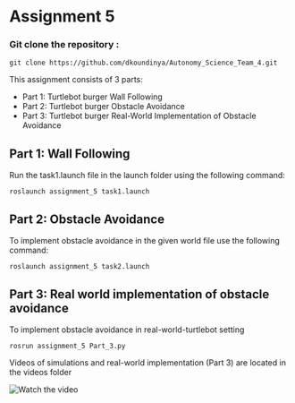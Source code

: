 # Assignment 5

### Git clone the repository :

`git clone https://github.com/dkoundinya/Autonomy_Science_Team_4.git `


This assignment consists of 3 parts:

  - Part 1: Turtlebot burger Wall Following
  - Part 2: Turtlebot burger Obstacle Avoidance
  - Part 3: Turtlebot burger Real-World Implementation of Obstacle Avoidance

## Part 1: Wall Following

Run the task1.launch file in the launch folder using the following command:

`roslaunch assignment_5 task1.launch`


## Part 2: Obstacle Avoidance

  To implement obstacle avoidance in the given world file use the following command:

`roslaunch assignment_5 task2.launch`


## Part 3: Real world implementation of obstacle avoidance
To implement obstacle avoidance in real-world-turtlebot setting

`rosrun assignment_5 Part_3.py`


Videos of simulations and real-world implementation (Part 3) are located in the videos folder

![Watch the video](https://github.com/dkoundinya/Autonomy_Science_Team_4/tree/main/assignment_5/videos)
